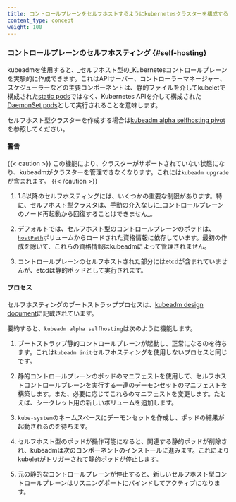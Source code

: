 ```yaml
---
title: コントロールプレーンをセルフホストするようにkubernetesクラスターを構成する
content_type: concept
weight: 100
---
```


<!-- overview -->

### コントロールプレーンのセルフホスティング {#self-hosting}

kubeadmを使用すると、_セルフホスト型の_Kubernetesコントロールプレーンを実験的に作成できます。これはAPIサーバー、コントローラーマネージャー、スケジューラーなどの主要コンポーネントは、静的ファイルを介してkubeletで構成された[static pods](/docs/tasks/administer-cluster/static-pod/)ではなく、Kubernetes APIを介して構成された[DaemonSet pods](/ja/docs/concepts/workloads/controllers/daemonset/)として実行されることを意味します。

セルフホスト型クラスターを作成する場合は[kubeadm alpha selfhosting pivot](/docs/reference/setup-tools/kubeadm/kubeadm-alpha/#cmd-selfhosting)を参照してください。



<!-- body -->

#### 警告

{{< caution >}}
この機能により、クラスターがサポートされていない状態になり、kubeadmがクラスターを管理できなくなります。これには`kubeadm upgrade`が含まれます。
{{< /caution >}}

1. 1.8以降のセルフホスティングには、いくつかの重要な制限があります。特に、セルフホスト型クラスタは、手動の介入なしに_コントロールプレーンのノード再起動から回復することはできません_。

1. デフォルトでは、セルフホスト型のコントロールプレーンのポッドは、[`hostPath`](/docs/concepts/storage/volumes/#hostpath)ボリュームからロードされた資格情報に依存しています。最初の作成を除いて、これらの資格情報はkubeadmによって管理されません。

1. コントロールプレーンのセルフホストされた部分にはetcdが含まれていませんが、etcdは静的ポッドとして実行されます。

#### プロセス

セルフホスティングのブートストラッププロセスは、[kubeadm design
document](https://github.com/kubernetes/kubeadm/blob/master/docs/design/design_v1.9.md#optional-self-hosting)に記載されています。

要約すると、`kubeadm alpha selfhosting`は次のように機能します。

  1. ブートストラップ静的コントロールプレーンが起動し、正常になるのを待ちます。これは`kubeadm init`セルフホスティングを使用しないプロセスと同じです。

  1. 静的コントロールプレーンのポッドのマニフェストを使用して、セルフホストコントロールプレーンを実行する一連のデーモンセットのマニフェストを構築します。また、必要に応じてこれらのマニフェストを変更します。たとえば、シークレット用の新しいボリュームを追加します。

  1. `kube-system`のネームスペースにデーモンセットを作成し、ポッドの結果が起動されるのを待ちます。

  1. セルフホスト型のポッドが操作可能になると、関連する静的ポッドが削除され、kubeadmは次のコンポーネントのインストールに進みます。これによりkubeletがトリガーされて静的ポッドが停止します。

  1. 元の静的なコントロールプレーンが停止すると、新しいセルフホスト型コントロールプレーンはリスニングポートにバインドしてアクティブになります。


